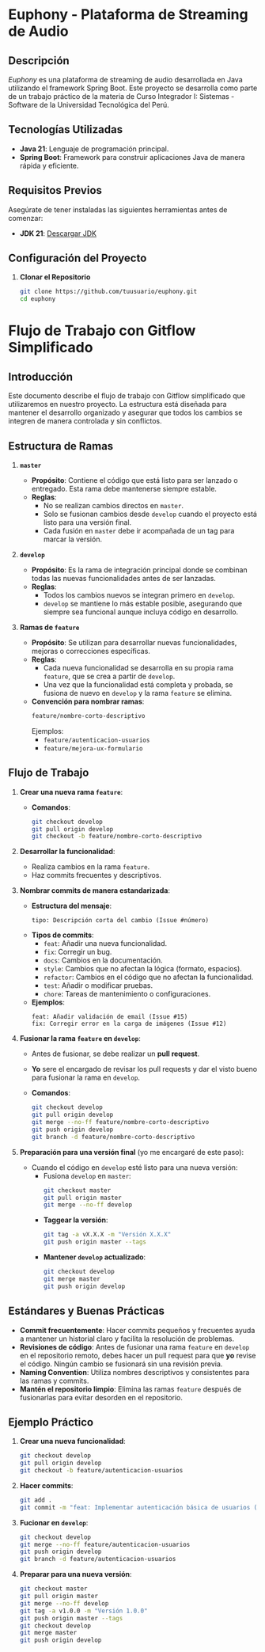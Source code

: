 # **Euphony - Plataforma de Streaming de Audio**

## **Descripción**
_Euphony_ es una plataforma de streaming de audio desarrollada en Java utilizando el framework Spring Boot. Este proyecto se desarrolla como parte de un trabajo práctico de la materia de Curso Integrador I: Sistemas - Software de la Universidad Tecnológica del Perú.

## **Tecnologías Utilizadas**
- **Java 21**: Lenguaje de programación principal.
- **Spring Boot**: Framework para construir aplicaciones Java de manera rápida y eficiente.

## **Requisitos Previos**
Asegúrate de tener instaladas las siguientes herramientas antes de comenzar:

- **JDK 21**: [Descargar JDK](https://www.oracle.com/java/technologies/javase-jdk21-downloads.html)

## **Configuración del Proyecto**

1. **Clonar el Repositorio**
   ```bash
   git clone https://github.com/tuusuario/euphony.git
   cd euphony

# **Flujo de Trabajo con Gitflow Simplificado**

## **Introducción**
Este documento describe el flujo de trabajo con Gitflow simplificado que utilizaremos en nuestro proyecto. La estructura está diseñada para mantener el desarrollo organizado y asegurar que todos los cambios se integren de manera controlada y sin conflictos.

## **Estructura de Ramas**

1. **`master`**
    - **Propósito**: Contiene el código que está listo para ser lanzado o entregado. Esta rama debe mantenerse siempre estable.
    - **Reglas**:
        - No se realizan cambios directos en `master`.
        - Solo se fusionan cambios desde `develop` cuando el proyecto está listo para una versión final.
        - Cada fusión en `master` debe ir acompañada de un tag para marcar la versión.

2. **`develop`**
    - **Propósito**: Es la rama de integración principal donde se combinan todas las nuevas funcionalidades antes de ser lanzadas.
    - **Reglas**:
        - Todos los cambios nuevos se integran primero en `develop`.
        - `develop` se mantiene lo más estable posible, asegurando que siempre sea funcional aunque incluya código en desarrollo.

3. **Ramas de `feature`**
    - **Propósito**: Se utilizan para desarrollar nuevas funcionalidades, mejoras o correcciones específicas.
    - **Reglas**:
        - Cada nueva funcionalidad se desarrolla en su propia rama `feature`, que se crea a partir de `develop`.
        - Una vez que la funcionalidad está completa y probada, se fusiona de nuevo en `develop` y la rama `feature` se elimina.
    - **Convención para nombrar ramas**:
      ```bash
      feature/nombre-corto-descriptivo
      ```
      Ejemplos:
        - `feature/autenticacion-usuarios`
        - `feature/mejora-ux-formulario`

## **Flujo de Trabajo**

1. **Crear una nueva rama `feature`**:
    - **Comandos**:
      ```bash
      git checkout develop
      git pull origin develop
      git checkout -b feature/nombre-corto-descriptivo
      ```

2. **Desarrollar la funcionalidad**:
    - Realiza cambios en la rama `feature`.
    - Haz commits frecuentes y descriptivos.

3. **Nombrar commits de manera estandarizada**:
    - **Estructura del mensaje**:
      ```
      tipo: Descripción corta del cambio (Issue #número)
      ```
    - **Tipos de commits**:
        - `feat`: Añadir una nueva funcionalidad.
        - `fix`: Corregir un bug.
        - `docs`: Cambios en la documentación.
        - `style`: Cambios que no afectan la lógica (formato, espacios).
        - `refactor`: Cambios en el código que no afectan la funcionalidad.
        - `test`: Añadir o modificar pruebas.
        - `chore`: Tareas de mantenimiento o configuraciones.
    - **Ejemplos**:
      ```
      feat: Añadir validación de email (Issue #15)
      fix: Corregir error en la carga de imágenes (Issue #12)
      ```

4. **Fusionar la rama `feature` en `develop`**:
   - Antes de fusionar, se debe realizar un **pull request**.
   - **Yo** sere el encargado de revisar los pull requests y dar el visto bueno para fusionar la rama en `develop`.

    - **Comandos**:
      ```bash
      git checkout develop
      git pull origin develop
      git merge --no-ff feature/nombre-corto-descriptivo
      git push origin develop
      git branch -d feature/nombre-corto-descriptivo
      ```

5. **Preparación para una versión final** (yo me encargaré de este paso):
    - Cuando el código en `develop` esté listo para una nueva versión:
        - Fusiona `develop` en `master`:
          ```bash
          git checkout master
          git pull origin master
          git merge --no-ff develop
          ```
        - **Taggear la versión**:
          ```bash
          git tag -a vX.X.X -m "Versión X.X.X"
          git push origin master --tags
          ```
        - **Mantener `develop` actualizado**:
          ```bash
          git checkout develop
          git merge master
          git push origin develop
          ```

## **Estándares y Buenas Prácticas**

- **Commit frecuentemente**: Hacer commits pequeños y frecuentes ayuda a mantener un historial claro y facilita la resolución de problemas.
- **Revisiones de código**: Antes de fusionar una rama `feature` en `develop` en el repositorio remoto, debes hacer un pull request para que **yo** revise el código. Ningún cambio se fusionará sin una revisión previa.
- **Naming Convention**: Utiliza nombres descriptivos y consistentes para las ramas y commits.
- **Mantén el repositorio limpio**: Elimina las ramas `feature` después de fusionarlas para evitar desorden en el repositorio.

## **Ejemplo Práctico**

1. **Crear una nueva funcionalidad**:
   ```bash
   git checkout develop
   git pull origin develop
   git checkout -b feature/autenticacion-usuarios
   ```
   
2. **Hacer commits**:
   ```bash
   git add .
   git commit -m "feat: Implementar autenticación básica de usuarios (Issue #2)"
   ```

3. **Fucionar en `develop`**:
   ```bash
   git checkout develop
   git merge --no-ff feature/autenticacion-usuarios
   git push origin develop
   git branch -d feature/autenticacion-usuarios
   ```
   
4. **Preparar para una nueva versión**:
   ```bash
   git checkout master
   git pull origin master
   git merge --no-ff develop
   git tag -a v1.0.0 -m "Versión 1.0.0"
   git push origin master --tags
   git checkout develop
   git merge master
   git push origin develop
   ```